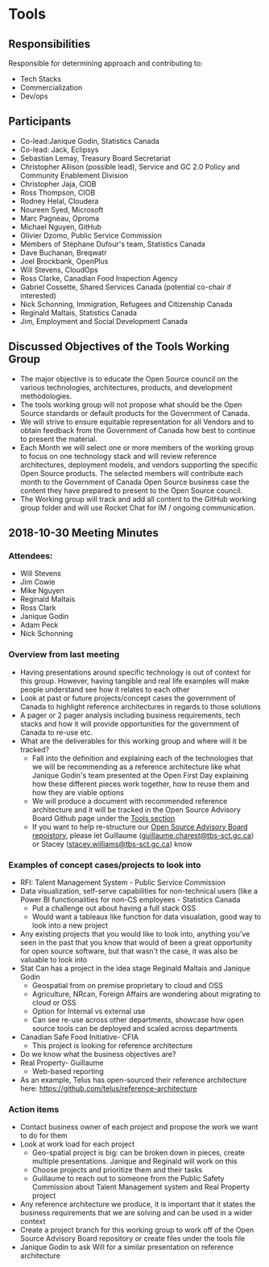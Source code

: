 # Tools

## Responsibilities

Responsible for determining approach and contributing to:

* Tech Stacks
* Commercialization
* Dev/ops

## Participants

* Co-lead:Janique Godin, Statistics Canada
* Co-lead: Jack, Eclipsys
* Sebastian Lemay, Treasury Board Secretariat
* Christopher Allison (possible lead), Service and GC 2.0 Policy and Community Enablement Division
* Christopher Jaja, CIOB
* Ross Thompson, CIOB
* Rodney Helal, Cloudera
* Noureen Syed, Microsoft
* Marc Pagneau, Oproma
* Michael Nguyen, GitHub
* Olivier Dzomo, Public Service Commission
* Members of Stéphane Dufour's team, Statistics Canada
* Dave Buchanan, Breqwatr
* Joel Brockbank, OpenPlus
* Will Stevens, CloudOps
* Ross Clarke, Canadian Food Inspection Agency
* Gabriel Cossette, Shared Services Canada (potential co-chair if interested)
* Nick Schonning, Immigration, Refugees and Citizenship Canada
* Reginald Maltais, Statistics Canada
* Jim, Employment and Social Development Canada


## Discussed Objectives of the Tools Working Group

* The major objective is to educate the Open Source council on the various technologies, architectures, products, and development methodologies.
* The tools working group will not propose what should be the Open Source standards or default products for the Government of Canada.
* We will strive to ensure equitable representation for all Vendors and to obtain feedback from the Government of Canada how best to continue to present the material.
* Each Month we will select one or more members of the working group to focus on one technology stack and will review reference architectures, deployment models, and vendors supporting the specific Open Source products. The selected members will contribute each month to the Government of Canada Open Source business case the content they have prepared to present to the Open Source council.
* The Working group will track and add all content to the GitHub working group folder and will use Rocket Chat for IM / ongoing communication.

## 2018-10-30 Meeting Minutes 
### Attendees: 
* Will Stevens
* Jim Cowie
* Mike Nguyen
* Reginald Maltais 
* Ross Clark 
* Janique Godin 
* Adam Peck 
* Nick Schonning

### Overview from last meeting

* Having presentations around specific technology is out of context for this group. However, having tangible and real life examples will make people understand see how it relates to each other 
* Look at past or future projects/concept cases the government of Canada to highlight reference architectures in regards to those solutions 
* A pager or 2 pager analysis including business requirements, tech stacks and how it will provide opportunities for the government of Canada to re-use etc. 
* What are the deliverables for this working group and where will it be tracked?
  * Fall into the definition and explaining each of the technologies that we will be recommending as a reference architecture like what Janique Godin's team presented at the Open First Day explaining how these different pieces work together, how to reuse them and how they are viable options
  * We will produce a document with recommended reference architecture and it will be tracked in the Open Source Advisory Board Github page under the [Tools section](https://github.com/canada-ca/OS-Advisory_Conseil-SO/tree/master/en/Working_Group_Tools)
  * If you want to help re-structure our [Open Source Advisory Board repoistory](https://github.com/canada-ca/OS-Advisory_Conseil-SO), please let Guillaume (guillaume.charest@tbs-sct.gc.ca) or Stacey (stacey.williams@tbs-sct.gc.ca) know
  
### Examples of concept cases/projects to look into
* RFI: Talent Management System - Public Service Commission  
* Data visualization, self-serve capabilities for non-technical users (like a Power BI functionalities for non-CS employees - Statistics Canada
  * Put a challenge out about having a full stack OSS
  * Would want a tableaux like function for data visualation, good way to look into a new project 
* Any existing projects that you would like to look into, anything you've seen in the past that you know that would of been a great opportunity for open source software, but that wasn't the case, it was also be valuable to look into 
* Stat Can has a project in the idea stage Reginald Maltais and Janique Godin
  * Geospatial from on premise proprietary to cloud and OSS
  * Agriculture, NRcan, Foreign Affairs are wondering about migrating to cloud or OSS
  * Option for Internal vs external use
  * Can see re-use across other departments, showcase how open source tools can be deployed and scaled across departments
* Canadian Safe Food Initiative- CFIA
  * This project is looking for reference architecture 
* Do we know what the business objectives are?
* Real Property- Guillaume 
  * Web-based reporting
* As an example, Telus has open-sourced their reference architecture here: https://github.com/telus/reference-architecture

### Action items
* Contact business owner of each project and propose the work we want to do for them 
* Look at work load for each project 
  * Geo-spatial project is big: can be broken down in pieces, create multiple presentations. Janique and Reginald will work on this
  * Choose projects and prioritize them and their tasks 
  * Guillaume to reach out to someone from the Public Safety Commission about Talent Management system and Real Property project
* Any reference architecture we produce, it is important that it states the business requirements that we are solving and can be used in a wider context
* Create a project branch for this working group to work off of the Open Source Advisory Board repository or create files under the tools file 
* Janique Godin to ask Will for a similar presentation on reference architecture 
  

